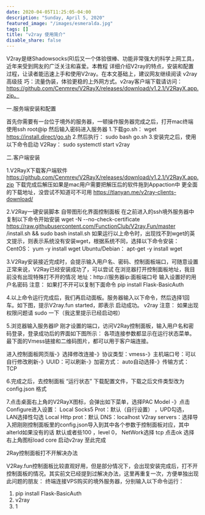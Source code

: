 ```yaml
---
date: 2020-04-05T11:25:05-04:00
description: "Sunday, April 5, 2020"
featured_image: "/images/esmeralda.jpg"
tags: []
title: "v2ray 使用简介"
disable_share: false
---
```

V2ray是继Shadowsocks(R)后又一个体验很棒、功能非常强大的科学上网工具，近年来受到网友的广泛关注和喜爱。本教程
详细介绍V2ray的特点，安装和配置过程，让读者能迅速上手和使用V2ray。在本文基础上，建议网友继续阅读 v2ray高级技
巧：流量伪装，体验更稳的上外网方式。v2ray客户端下载请访问：
https://github.com/Cenmrev/V2RayX/releases/download/v1.2.1/V2RayX.app.zip。

一.服务端安装和配置

首先你需要有一台位于境外的服务器，一顿操作服务器完成之后，打开mac终端使用ssh root@ip 然后输入密码进入服务器
1.下载go.sh：
wget https://install.direct/go.sh
2.然后执行：
sudo bash go.sh
3.安装完之后，使用以下命令启动 V2Ray：
sudo systemctl start v2ray

二.客户端安装

1.V2RayX下载客户端软件
https://github.com/Cenmrev/V2RayX/releases/download/v1.2.1/V2RayX.app.zip
下载完成后解压如果是mac用户需要把解压后的软件拖到Appaction中
更全面的下载地址，没尝试不知道可不可用
https://tlanyan.me/v2ray-clients-download/

2.V2Ray一键安装脚本 自带图形化界面控制面板
在之前进入的ssh境外服务器中复制以下命令开始安装
wget -N --no-check-certificate https://raw.githubusercontent.com/FunctionClub/V2ray.Fun/master
/install.sh  && sudo bash install.sh
如果运行以上命令时，出现找不到wget的英文提示，则表示系统没有安装wget，根据系统不同，选择以下命令安装：
CentOS：
yum -y install wget
Ubuntu/Debian：
apt-get -y install wget

3.V2Ray安装接近完成时，会提示输入用户名、密码、控制面板端口，可随意设置正常来说，V2Ray已经安装成功了，可以尝试
在浏览器打开控制面板地址，我目前没有出现特殊打不开的情况
    地址：http://服务器ip:面板端口号
    输入设置好的用户名密码
注意：
如果打不开可以复制下面命令
pip install Flask-BasicAuth

4.以上命令运行完成后，我们再启动面板。服务器输入以下命令，然后选择1回车。如下图，提示V2ray.fun started，即表示
启动成功。
v2ray
注意：
    如果出现权限问题请 sudo 一下（我这里提示已经启动啦）

5.浏览器输入服务器IP 刚才设置的端口，访问V2Ray控制面板，输入用户名和密码登录，登录成功后的界面如下图所示：
各项连接参数都显示在运行状态菜单。最下面的Vmess链接和二维码图片，都可以用于客户端连接。

进入控制面板网页版-》选择修改连接-》协议类型：vmess-》主机端口号：可以自行修改刷新-》UUID：可以刷新-》加密方式：
auto自动选择-》传输方式：TCP

6.完成之后，去控制面板 “运行状态” 下载配置文件，下载之后文件类型改为config.json 格式

7.点击桌面右上角的V2RayX图标，会弹出如下菜单，选择PAC Model -》点击Configure进入设置：
Local Socks5 Prot：默认（自行设置） ，UPD勾选， LAN选择性勾选
Local Http prot：默认
DNS：localhost
V2ray servers：选择导入把刚刚控制面板里的config.json导入到其中各个参数于控制面板对应，其中alterld如果没有的话
默认或者些100 ，level 0， NetWork选择 tcp 
点击ok 选择右上角图标load core 启动v2ray 至此完成

2Ray控制面板打不开解决办法

V2Ray.fun控制面板比较直观好用，但是部分情况下，会出现安装完成后，打不开控制面板的情况。其实前文已经提到过解决办法，这里再重复一次，方便单独出现此问题的朋友：
终端连接VPS购买的境外服务器，分别输入以下命令运行：
1. pip install Flask-BasicAuth
2. v2ray
3. 1


